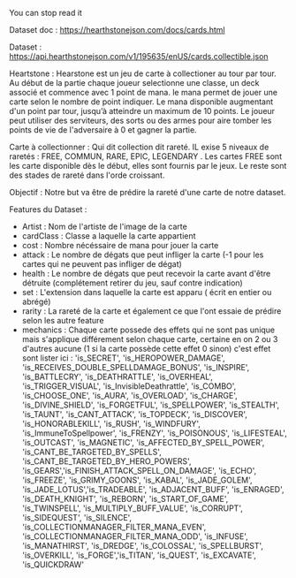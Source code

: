 You can stop read it


Dataset doc : https://hearthstonejson.com/docs/cards.html

Dataset : https://api.hearthstonejson.com/v1/195635/enUS/cards.collectible.json

Heartstone : Hearstone est un jeu de carte à collectioner au tour par tour. Au début de la partie chaque joueur selectionne une classe, un deck associé et commence avec 1 point de mana. le mana permet de jouer une carte selon le nombre de point indiquer. Le mana disponible augmentant d'un point par tour, jusqu’à atteindre un maximum de 10 points. Le joueur peut utiliser des serviteurs, des sorts ou des armes pour aire tomber les points de vie de l'adversaire à 0 et gagner la partie.

Carte à collectionner : Qui dit collection dit rareté. IL exise 5 niveaux de raretés : FREE, COMMUN, RARE, EPIC, LEGENDARY . Les cartes FREE sont les  carte disponible dès le début, elles sont fournis par le jeux. Le reste sont des stades de rareté dans l'orde croissant. 

Objectif : Notre but va être de prédire la rareté d'une carte de notre dataset.

Features du Dataset : 

- Artist : Nom de l'artiste de l'image de la carte
- cardClass : Classe a laquelle la carte appartient
- cost : Nombre nécéssaire de mana pour jouer la carte
- attack : Le nombre de dégats que peut infliger la carte (-1 pour les cartes qui ne peuvent pas infliger de dégat)
- health : Le nombre de dégats que peut recevoir la carte avant d'être détruite (complétement retirer du jeu, sauf contre indication)
- set : L'extension dans laquelle la carte est apparu ( écrit en entier ou abrégé)
- rarity : La rareté de la carte et également ce que l'ont essaie de prédire selon les autre feature
- mechanics : Chaque carte possede des effets qui ne sont pas unique mais s'applique différement selon chaque carte, certaine en on 2 ou 3 d'autres aucune (1 si la carte possède cette effet 0 sinon) c'est effet sont lister ici :
'is_SECRET', 'is_HEROPOWER_DAMAGE', 'is_RECEIVES_DOUBLE_SPELLDAMAGE_BONUS', 'is_INSPIRE', 'is_BATTLECRY', 'is_DEATHRATTLE', 'is_OVERHEAL', 'is_TRIGGER_VISUAL', 'is_InvisibleDeathrattle', 'is_COMBO', 'is_CHOOSE_ONE', 'is_AURA', 'is_OVERLOAD', 'is_CHARGE', 'is_DIVINE_SHIELD', 'is_FORGETFUL', 'is_SPELLPOWER', 'is_STEALTH', 'is_TAUNT', 'is_CANT_ATTACK', 'is_TOPDECK', 'is_DISCOVER', 'is_HONORABLEKILL', 'is_RUSH', 'is_WINDFURY', 'is_ImmuneToSpellpower', 'is_FRENZY', 'is_POISONOUS', 'is_LIFESTEAL', 'is_OUTCAST', 'is_MAGNETIC', 'is_AFFECTED_BY_SPELL_POWER', 'is_CANT_BE_TARGETED_BY_SPELLS', 'is_CANT_BE_TARGETED_BY_HERO_POWERS', 'is_GEARS','is_FINISH_ATTACK_SPELL_ON_DAMAGE', 'is_ECHO', 'is_FREEZE', 'is_GRIMY_GOONS', 'is_KABAL', 'is_JADE_GOLEM', 'is_JADE_LOTUS','is_TRADEABLE', 'is_ADJACENT_BUFF', 'is_ENRAGED', 'is_DEATH_KNIGHT', 'is_REBORN', 'is_START_OF_GAME', 'is_TWINSPELL', 'is_MULTIPLY_BUFF_VALUE', 'is_CORRUPT', 'is_SIDEQUEST', 'is_SILENCE', 'is_COLLECTIONMANAGER_FILTER_MANA_EVEN', 'is_COLLECTIONMANAGER_FILTER_MANA_ODD', 'is_INFUSE', 'is_MANATHIRST', 'is_DREDGE', 'is_COLOSSAL', 'is_SPELLBURST', 'is_OVERKILL', 'is_FORGE','is_TITAN', 'is_QUEST', 'is_EXCAVATE', 'is_QUICKDRAW'
